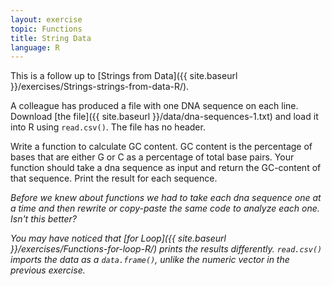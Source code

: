 ```yaml
---
layout: exercise
topic: Functions
title: String Data
language: R
---
```


This is a follow up to [Strings from Data]({{ site.baseurl }}/exercises/Strings-strings-from-data-R/).

A colleague has produced a file with one DNA sequence on each line. Download
[the file]({{ site.baseurl }}/data/dna-sequences-1.txt) and load it into R using
`read.csv()`. The file has no header.

Write a function to calculate GC content. GC content is the percentage of bases 
that are either G or C as a percentage of total base pairs. Your function should 
take a dna sequence as input and return the GC-content of that sequence. Print 
the result for each sequence. 

*Before we knew about functions we had to take each dna sequence one at a time and then rewrite or copy-paste the same code to analyze each one. Isn't this better?*

*You may have noticed that [for Loop]({{ site.baseurl }}/exercises/Functions-for-loop-R/) prints the results differently. `read.csv()` imports the data as a `data.frame()`, unlike the numeric vector in the previous exercise.*
